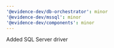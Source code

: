 ```yaml
---
'@evidence-dev/db-orchestrator': minor
'@evidence-dev/mssql': minor
'@evidence-dev/components': minor
---
```


Added SQL Server driver
